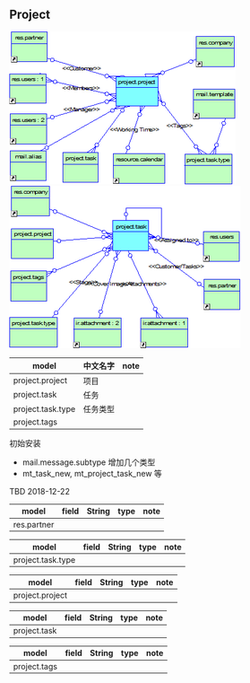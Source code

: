 ## Project

![project](https://github.com/odooht/odoo-docs/blob/master/model/image/project.project.png)
![project](https://github.com/odooht/odoo-docs/blob/master/model/image/project.task.png)


model|中文名字|note
-----|-------|----
project.project|项目|
project.task|任务|
project.task.type|任务类型|
project.tags||


初始安装
* mail.message.subtype 增加几个类型
* mt\_task\_new, mt\_project\_task\_new 等



TBD 2018-12-22


model|field|String|type|note
-----|-----|------|----|----
res.partner||||

model|field|String|type|note
-----|-----|------|----|----
project.task.type||||


model|field|String|type|note
-----|-----|------|----|----
project.project||||


model|field|String|type|note
-----|-----|------|----|----
project.task||||


model|field|String|type|note
-----|-----|------|----|----
project.tags||||




